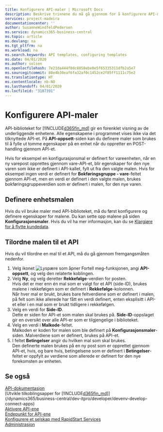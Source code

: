 ```yaml
---
title: Konfigurere API-maler | Microsoft Docs
description: Beskrive trinnene du må gå gjennom for å konfigurere API-maler for Dynamics 365 Business Central.
services: project-madeira
documentationcenter: ''
author: SusanneWindfeldPedersen
ms.service: dynamics365-business-central
ms.topic: article
ms.devlang: na
ms.tgt_pltfrm: na
ms.workload: na
ms.search.keywords: API templates, configuring templates
ms.date: 04/01/2020
ms.author: solsen
ms.openlocfilehash: 7e21da444f8dc8858ebe0e5f65335311dfb2a5e7
ms.sourcegitcommit: 88e4b30eaf6fa32af0c1452ce2f85ff1111c75e2
ms.translationtype: HT
ms.contentlocale: nb-NO
ms.lasthandoff: 04/01/2020
ms.locfileid: "3187391"
---
```

# <a name="configuring-api-templates"></a>Konfigurere API-maler
API-biblioteket for [!INCLUDE[d365fin_md](includes/d365fin_md.md)] gir en forenklet visning av de underliggende enhetene. Alle egenskapene i programmet vises ikke via det tilknyttede API-et. På **API-oppsett**-siden kan du definere maler som brukes til å fylle ut tomme egenskaper på en enhet når du oppretter en POST-handling gjennom API-et. 

Hvis for eksempel en konfigurasjonsmal er definert for vareenheten, når en ny varepost opprettes gjennom vare-API-et, blir egenskaper for den nye varen som ikke er definert i API-kallet, fylt ut fra den valgte malen. Hvis for eksempel ingen verdi er definert for **Bokføringsgruppe - vare**-feltet gjennom API-et, men en verdi er definert i den valgte malen, brukes bokføringsgruppeverdien som er definert i malen, for den nye varen. 

## <a name="setting-up-the-entity-template"></a>Definere enhetsmalen
Hvis du vil bruke maler med API-biblioteket, må du først konfigurere og definere egenskaper for malene. Du kan sette opp malene på siden **Konfigurasjonsmaler**. Hvis du vil ha mer informasjon, kan du se [Klargjøre for å flytte kundedata](admin-use-templates-to-prepare-customer-data-for-migration.md). 

## <a name="assign-the-template-to-an-api"></a>Tilordne malen til et API

Hvis du vil tilordne en mal til et API, må du gå gjennom fremgangsmåten nedenfor.

1. Velg ikonet ![Lyspære som åpner Fortell meg-funksjonen](media/ui-search/search_small.png "Fortell hva du vil gjøre"), angi **API-oppsett**, og velg den relaterte koblingen.
2. Velg **Ny**, og velg deretter **Rekkefølge**-verdien for posten.  
Hvis det er mer enn én mal som er valgt for et API (side-ID), brukes malene i rekkefølgen som er definert i **Rekkefølge**-kolonnen.   
Når hver mal er brukt, brukes bare feltverdiene som er definert i malen, på felt som ikke allerede har fått en verdi definert, enten eksplisitt i API-et eller i en mal som er brukt tidligere i rekkefølgen. 
3. Velg en verdi for **Side-ID**.  
Dette er siden for API-et som malen skal brukes på. **Side-ID**-oppslaget gir en oversikt over alle API-er som er tilgjengelige i biblioteket.
4. Velg en verdi i **Malkode**-feltet.  
Malkoden er koden for malen som ble definert på **Konfigurasjonsmaler**-siden. Malverdiene som er definert, brukes på API-et. 
5. I feltet **Betingelser** angir du hvilken mal som skal brukes.  
Den definerte malen brukes på en ny post som er opprettet gjennom API-et, hvis, og bare hvis, betingelsene som er definert i **Betingelser**-feltet er oppfylt av verdiene som allerede er definert for den nye forekomsten av enheten.

## <a name="see-also"></a>Se også
[API-dokumentasjon](/dynamics-nav/fin-graph)  
[Utvikle tilkoblingsapper for [!INCLUDE[d365fin_md](includes/d365fin_md.md)]](/dynamics365/business-central/dev-itpro/developer/devenv-develop-connect-apps)  
[Aktivere API-ene](/dynamics-nav/enabling-apis-for-dynamics-nav)  
[Endepunkt for API-ene](/dynamics-nav/endpoints-apis-for-dynamics)  
[Konfigurere et selskap med RapidStart Services](admin-set-up-a-company-with-rapidstart.md)  
[Administrasjon](admin-setup-and-administration.md)